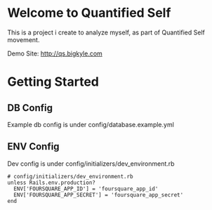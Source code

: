 # Welcome to Quantified Self
This is a project i create to analyze myself, as part of Quantified Self movement.

Demo Site: http://qs.bigkyle.com

# Getting Started

## DB Config
Example db config is under config/database.example.yml

## ENV Config
Dev config is under config/initializers/dev_environment.rb

    # config/initializers/dev_environment.rb
    unless Rails.env.production?
      ENV['FOURSQUARE_APP_ID'] = 'foursquare_app_id'
      ENV['FOURSQUARE_APP_SECRET'] = 'foursquare_app_secret'
    end
